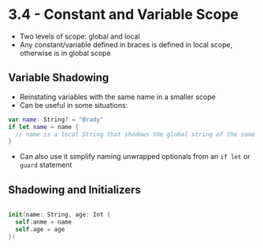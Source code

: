 # 3.4 - Constant and Variable Scope

- Two levels of scope: global and local
- Any constant/variable defined in braces is defined in local scope, otherwise is in global scope

## Variable Shadowing

- Reinstating variables with the same name in a smaller scope
- Can be useful in some situations:

```swift
var name: String? = "Brady"
if let name = name {
  // name is a local String that shadows the global string of the same name
}
```

- Can also use it simplify naming unwrapped optionals from an `if let` or `guard` statement

## Shadowing and Initializers

```swift

init(name: String, age: Int {
  self.anme = name
  self.age = age
})

```
